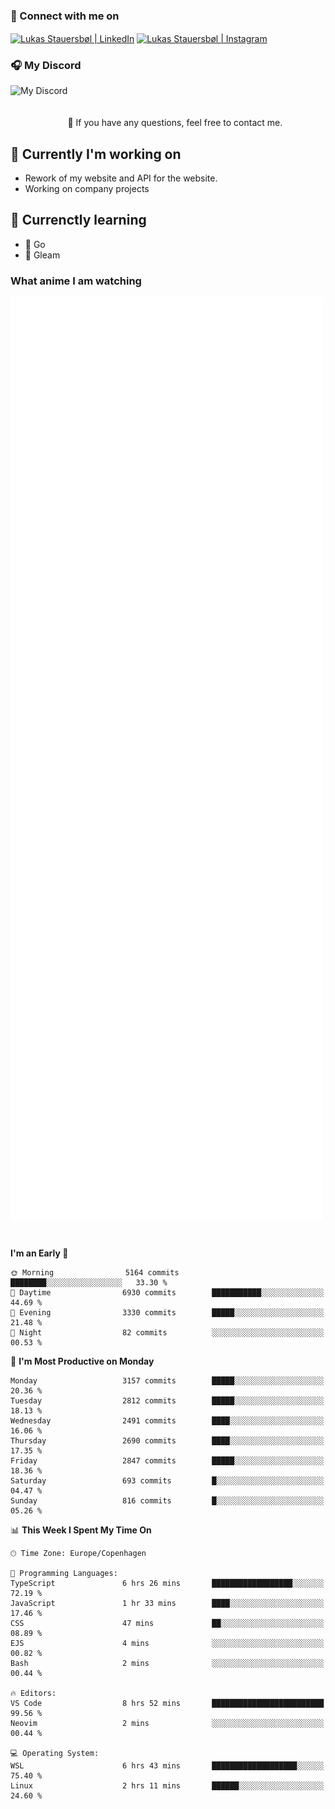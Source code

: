 ### 🔗 Connect with me on
<a href="https://www.instagram.com/lukas_stauersbol" target="_blank"><img align="center" src="https://raw.githubusercontent.com/stauersbol/stauersbol/main/images/instagram.svg" alt="Lukas Stauersbøl | LinkedIn" width="30px"/></a>
<a href="https://www.linkedin.com/in/lukas-stauersbol/" target="_blank"><img align="center" src="https://raw.githubusercontent.com/stauersbol/stauersbol/main/images/linkedin.svg" alt="Lukas Stauersbøl | Instagram" width="30px"/></a>

<p align="center">
 <h3>🎧 My Discord</h3>
 <img align="left" height="55px" src="https://discord.c99.nl/widget/theme-2/147806323323568128.png" alt="My Discord" />
</p>

<br/>
<br/>
<br/>
💬 If you have any questions, feel free to contact me.

## 🔭 Currently I'm working on
- Rework of my website and API for the website.
- Working on company projects
 
## 🌱 Currenctly learning
- 💙 Go
- 💜 Gleam

### What anime I am watching
<a href="https://anilist.co/user/slashiy/" align="center"><img align="center" width="500px" src="metrics.plugin.personal.anilist.svg" /></a>

<br/>

<!--START_SECTION:waka-->
**I'm an Early 🐤** 

```text
🌞 Morning                5164 commits        ████████░░░░░░░░░░░░░░░░░   33.30 % 
🌆 Daytime                6930 commits        ███████████░░░░░░░░░░░░░░   44.69 % 
🌃 Evening                3330 commits        █████░░░░░░░░░░░░░░░░░░░░   21.48 % 
🌙 Night                  82 commits          ░░░░░░░░░░░░░░░░░░░░░░░░░   00.53 % 
```
📅 **I'm Most Productive on Monday** 

```text
Monday                   3157 commits        █████░░░░░░░░░░░░░░░░░░░░   20.36 % 
Tuesday                  2812 commits        █████░░░░░░░░░░░░░░░░░░░░   18.13 % 
Wednesday                2491 commits        ████░░░░░░░░░░░░░░░░░░░░░   16.06 % 
Thursday                 2690 commits        ████░░░░░░░░░░░░░░░░░░░░░   17.35 % 
Friday                   2847 commits        █████░░░░░░░░░░░░░░░░░░░░   18.36 % 
Saturday                 693 commits         █░░░░░░░░░░░░░░░░░░░░░░░░   04.47 % 
Sunday                   816 commits         █░░░░░░░░░░░░░░░░░░░░░░░░   05.26 % 
```


📊 **This Week I Spent My Time On** 

```text
🕑︎ Time Zone: Europe/Copenhagen

💬 Programming Languages: 
TypeScript               6 hrs 26 mins       ██████████████████░░░░░░░   72.19 % 
JavaScript               1 hr 33 mins        ████░░░░░░░░░░░░░░░░░░░░░   17.46 % 
CSS                      47 mins             ██░░░░░░░░░░░░░░░░░░░░░░░   08.89 % 
EJS                      4 mins              ░░░░░░░░░░░░░░░░░░░░░░░░░   00.82 % 
Bash                     2 mins              ░░░░░░░░░░░░░░░░░░░░░░░░░   00.44 % 

🔥 Editors: 
VS Code                  8 hrs 52 mins       █████████████████████████   99.56 % 
Neovim                   2 mins              ░░░░░░░░░░░░░░░░░░░░░░░░░   00.44 % 

💻 Operating System: 
WSL                      6 hrs 43 mins       ███████████████████░░░░░░   75.40 % 
Linux                    2 hrs 11 mins       ██████░░░░░░░░░░░░░░░░░░░   24.60 % 
```


<!--END_SECTION:waka-->
